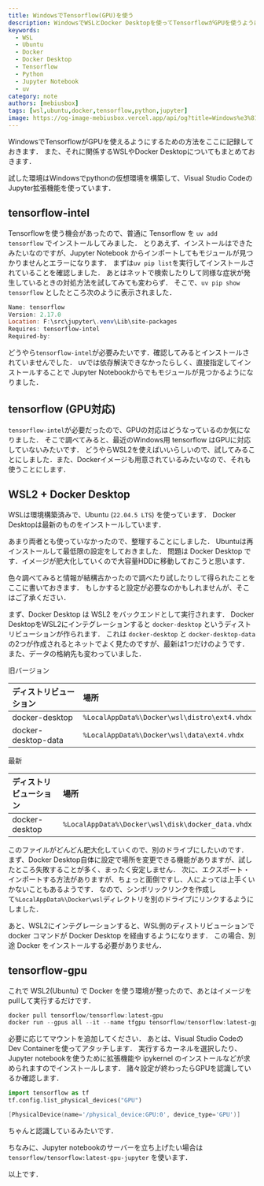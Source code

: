 ```yaml
---
title: WindowsでTensorflow(GPU)を使う
description: WindowsでWSLとDocker Desktopを使ってTensorflowがGPUを使うようにする方法
keywords:
  - WSL
  - Ubuntu
  - Docker
  - Docker Desktop
  - Tensorflow
  - Python
  - Jupyter Notebook
  - uv
category: note
authors: [mebiusbox]
tags: [wsl,ubuntu,docker,tensorflow,python,jupyter]
image: https://og-image-mebiusbox.vercel.app/api/og?title=Windows%e3%81%a7Tensorflow(GPU)%e3%82%92%e4%bd%bf%e3%81%86&subtitle=Windows%e3%81%a7WSL%e3%81%a8Docker+Desktop%e3%82%92%e4%bd%bf%e3%81%a3%e3%81%a6Tensorflow%e3%81%8cGPU%e3%82%92%e4%bd%bf%e3%81%86%e3%82%88%e3%81%86%e3%81%ab%e3%81%99%e3%82%8b%e6%96%b9%e6%b3%95&date=2024%2F09%2F20&tags=wsl,ubuntu,docker,tensorflow,python,jupyter
---
```


WindowsでTensorflowがGPUを使えるようにするための方法をここに記録しておきます．
また、それに関係するWSLやDocker Desktopについてもまとめておきます．

<!-- truncate -->

試した環境はWindowsでpythonの仮想環境を構築して、Visual Studio CodeのJupyter拡張機能を使っています．

## tensorflow-intel

Tensorflowを使う機会があったので、普通に Tensorflow を `uv add tensorflow` でインストールしてみました．
とりあえず、インストールはできたみたいなのですが、Jupyter Notebook からインポートしてもモジュールが見つかりませんとエラーになります．
まずは`uv pip list`を実行してインストールされていることを確認しました．
あとはネットで検索したりして同様な症状が発生しているときの対処方法を試してみても変わらず．
そこで、`uv pip show tensorflow` としたところ次のように表示されました．

```powershell
Name: tensorflow
Version: 2.17.0
Location: F:\src\jupyter\.venv\Lib\site-packages
Requires: tensorflow-intel
Required-by:
```

どうやら`tensorflow-intel`が必要みたいです．確認してみるとインストールされていませんでした．
uvでは依存解決できなかったらしく、直接指定してインストールすることで Jupyter Notebookからでもモジュールが見つかるようになりました．

## tensorflow (GPU対応)

`tensorflow-intel`が必要だったので、GPUの対応はどうなっているのか気になりました．
そこで調べてみると、最近のWindows用 tensorflow はGPUに対応していないみたいです．
どうやらWSL2を使えばいいらしいので、試してみることにしました．また、Dockerイメージも用意されているみたいなので、それも使うことにします．

## WSL2 + Docker Desktop

WSLは環境構築済みで、Ubuntu (`22.04.5 LTS`) を使っています．
Docker Desktopは最新のものをインストールしています．

あまり両者とも使っていなかったので、整理することにしました．
Ubuntuは再インストールして最低限の設定をしておきました．
問題は Docker Desktop です．イメージが肥大化していくので大容量HDDに移動しておこうと思います．

色々調べてみると情報が結構古かったので調べたり試したりして得られたことをここに書いておきます．
もしかすると設定が必要なのかもしれませんが、そこはご了承ください．

まず、Docker Desktop は WSL2 をバックエンドとして実行されます．
Docker DesktopをWSL2にインテグレーションすると `docker-desktop` というディストリビューションが作られます．
これは `docker-desktop` と `docker-desktop-data` の2つが作成されるとネットでよく見たのですが、最新は1つだけのようです．
また、データの格納先も変わっていました．

旧バージョン

| ディストリビューション | 場所                                         |
| :--------------------- | :------------------------------------------- |
| docker-desktop         | `%LocalAppData%\Docker\wsl\distro\ext4.vhdx` |
| docker-desktop-data    | `%LocalAppData%\Docker\wsl\data\ext4.vhdx`   |

最新

| ディストリビューション | 場所                                              |
| :--------------------- | :------------------------------------------------ |
| docker-desktop         | `%LocalAppData%\Docker\wsl\disk\docker_data.vhdx` |

このファイルがどんどん肥大化していくので、別のドライブにしたいのです．
まず、Docker Desktop自体に設定で場所を変更できる機能がありますが、試したところ失敗することが多く、まったく安定しません．
次に、エクスポート・インポートする方法がありますが、ちょっと面倒ですし、人によっては上手くいかないこともあるようです．
なので、シンボリックリンクを作成して`%LocalAppData%\Docker\wsl`ディレクトリを別のドライブにリンクするようにしました．

あと、WSL2にインテグレーションすると、WSL側のディストリビューションで docker コマンドが Docker Desktop を経由するようになります．
この場合、別途 Docker をインストールする必要がありません．

## tensorflow-gpu

これで WSL2(Ubuntu) で Docker を使う環境が整ったので、あとはイメージをpullして実行するだけです．

```powershell
docker pull tensorflow/tensorflow:latest-gpu
docker run --gpus all --it --name tfgpu tensorflow/tensorflow:latest-gpu
```

必要に応じてマウントを追加してください．
あとは、Visual Studio Codeの Dev Containerを使ってアタッチします．
実行するカーネルを選択したり、Jupyter notebookを使うために拡張機能や ipykernel のインストールなどが求められますのでインストールします．
諸々設定が終わったらGPUを認識しているか確認します．

```python title="IN"
import tensorflow as tf
tf.config.list_physical_devices("GPU")
```

```powershell title="OUT"
[PhysicalDevice(name='/physical_device:GPU:0', device_type='GPU')]
```

ちゃんと認識しているみたいです．

ちなみに、Jupyter notebookのサーバーを立ち上げたい場合は `tensorflow/tensorflow:latest-gpu-jupyter` を使います．

以上です．
